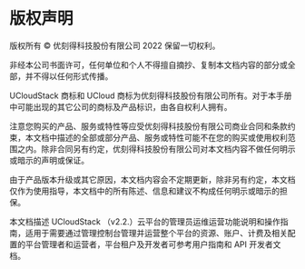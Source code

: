 # 版权声明

版权所有 ©  优刻得科技股份有限公司 2022 保留一切权利。

非经本公司书面许可，任何单位和个人不得擅自摘抄、复制本文档内容的部分或全部，并不得以任何形式传播。

UCloudStack 商标和 UCloud 商标为优刻得科技股份有限公司所有。对于本手册中可能出现的其它公司的商标及产品标识，由各自权利人拥有。

注意您购买的产品、服务或特性等应受优刻得科技股份有限公司商业合同和条款约束，本文档中描述的全部或部分产品、服务或特性可能不在您的购买或使用权利范围之内。除非合同另有约定，优刻得科技股份有限公司对本文档内容不做任何明示或暗示的声明或保证。

由于产品版本升级或其它原因，本文档内容会不定期更新，除非另有约定，本文档仅作为使用指导，本文档中的所有陈述、信息和建议不构成任何明示或暗示的担保。

本文档描述 UCloudStack （v2.2.）云平台的管理员运维运营功能说明和操作指南，适用于需要通过管理控制台管理并运营整个平台的资源、账户、计费及相关配置的平台管理者和运营者，平台租户及开发者可参考用户指南和 API 开发者文档。





































